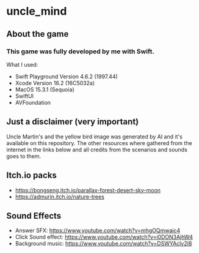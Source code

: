 # uncle_mind

## About the game

### This game was fully developed by me with Swift.

What I used:
-  Swift Playground Version 4.6.2 (1997.44)
-  Xcode Version 16.2 (16C5032a)
-  MacOS 15.3.1 (Sequoia)
- SwiftUI
- AVFoundation

## Just a disclaimer (very important)

Uncle Martin's and the yellow bird image was generated by AI and it's available on this repository. The other resources where gathered from the internet in the links below and all credits from the scenarios and sounds goes to them.


## Itch.io packs

- https://bongseng.itch.io/parallax-forest-desert-sky-moon
- https://admurin.itch.io/nature-trees

## Sound Effects
  - Answer SFX: https://www.youtube.com/watch?v=mhgOQmwaic4
  - Click Sound effect: https://www.youtube.com/watch?v=i0DON3AjhW4
  - Background music: https://www.youtube.com/watch?v=DSWYAclv2I8
